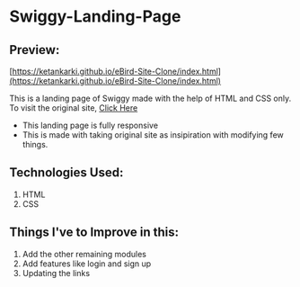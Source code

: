 # Swiggy-Landing-Page

## Preview:
[https://ketankarki.github.io/eBird-Site-Clone/index.html](https://ketankarki.github.io/eBird-Site-Clone/index.html)

This is a landing page of Swiggy made with the help of HTML and CSS only.
To visit the original site, [Click Here](https://www.swiggy.com)

* This landing page is fully responsive
* This is made with taking original site as insipiration with modifying few things.

## Technologies Used:
1. HTML
2. CSS

## Things I've to Improve in this:
1. Add the other remaining modules
2. Add features like login and sign up
3. Updating the links

